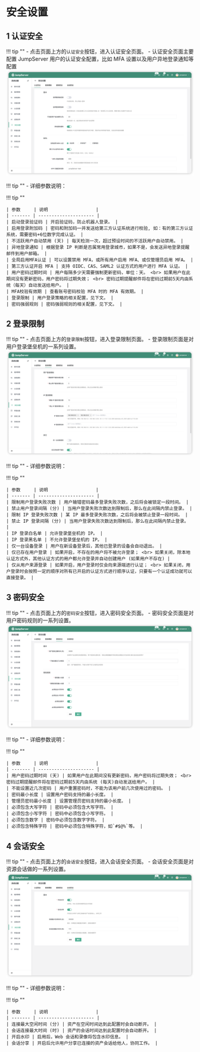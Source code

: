 # 安全设置
## 1 认证安全
!!! tip ""
    - 点击页面上方的`认证安全`按钮，进入认证安全页面。
    - 认证安全页面主要配置 JumpServer 用户的认证安全配置，比如 MFA 设置以及用户异地登录通知等配置
![security01](../../img/security01.png)

!!! tip ""
    - 详细参数说明：

!!! tip ""

    | 参数     | 说明                  |
    | ------- | --------------------- |
    | 启动登录验证码 | 开启验证码，防止机器人登录。 |
    | 启用登录附加码 | 密码和附加码一并发送给第三方认证系统进行校验, 如：有的第三方认证系统，需要密码+6位数字完成认证。 |
    | 不活跃用户自动禁用 (天) | 每天检测一次，超过预设时间的不活跃用户自动禁用。 |
    | 异地登录通知 | 根据登录 IP 判断是否属常用登录城市，如果不是，会发送异地登录提醒邮件到用户邮箱。 |
    | 全局启用MFA认证 | 可以设置禁用 MFA，或所有用户启用 MFA、或仅管理员启用 MFA。 |
    | 第三方认证开启 MFA | 支持 OIDC、CAS、SAML2 认证方式的用户进行 MFA 认证。 |
    | 用户密码过期时间 | 用户每隔多少天需要强制更新密码，单位：天。 <br> 如果用户在此期间没有更新密码，用户密码将过期失效； <br> 密码过期提醒邮件将在密码过期前5天内由系统（每天）自动发送给用户。 |
    | MFA校验有效期 | 查看账号密码校验 MFA 时的 MFA 有效期。 |
    | 登录限制 | 用户登录策略的相关配置，见下文。 |
    | 密码强弱规则 | 密码强弱规则的相关配置，见下文。 |

## 2 登录限制
!!! tip ""
    - 点击页面上方的`登录限制`按钮，进入登录限制页面。
    - 登录限制页面是对用户登录堡垒机的一系列设置。
![security02](../../img/security02.png)

!!! tip ""
    - 详细参数说明：

!!! tip ""

    | 参数     | 说明                  |
    | ------- | --------------------- |
    | 限制用户登录失败次数 | 用户输错密码最多登录失败次数，之后将会被锁定一段时间。 |
    | 禁止用户登录间隔 (分) | 当用户登录失败次数达到限制后，那么在此间隔内禁止登录。 |
    | 限制 IP 登录失败次数 | 某 IP 最多登录失败次数，之后将会被禁止登录一段时间。 |
    | 禁止 IP 登录间隔 (分) | 当用户登录失败次数达到限制后，那么在此间隔内禁止登录。 |
    | IP 登录白名单 | 允许登录堡垒机的 IP。 |
    | IP 登录黑名单 | 不允许登录堡垒机的 IP。 |
    | 仅一台设备登录 | 用户在新设备登录后，其他已登录的设备会自动退出。 |
    | 仅已存在用户登录 | 如果开启，不存在的用户将不被允许登录； <br> 如果关闭，除本地认证方式外，其他认证方式的用户都允许登录并自动创建用户 (如果用户不存在) |
    | 仅从用户来源登录 | 如果开启，用户登录时仅会向来源端进行认证； <br> 如果关闭，用户登录时会按照一定的顺序对所有已开启的认证方式进行顺序认证，只要有一个认证成功就可以直接登录。 |

## 3 密码安全
!!! tip ""
    - 点击页面上方的`密码安全`按钮，进入密码安全页面。
    - 密码安全页面是对用户密码规则的一系列设置。
![security03](../../img/security03.png)

!!! tip ""
    - 详细参数说明：

!!! tip ""

    | 参数     | 说明                  |
    | ------- | --------------------- |
    | 用户密码过期时间 (天) | 如果用户在此期间没有更新密码，用户密码将过期失效； <br> 密码过期提醒邮件将在密码过期前5天内由系统 (每天)自动发送给用户。 |
    | 不能设置近几次密码 | 用户重置密码时，不能为该用户前几次使用过的密码。 |
    | 密码最小长度 | 设置用户密码支持的最小长度。 |
    | 管理员密码最小长度 | 设置管理员密码支持的最小长度。 |
    | 必须包含大写字符 | 密码中必须包含大写字符。 |
    | 必须包含小写字符 | 密码中必须包含小写字符。 |
    | 必须包含数字 | 密码中必须包含数字字符。 |
    | 必须包含特殊字符 | 密码中必须包含特殊字符，如`#$@%`等。 |

## 4 会话安全
!!! tip ""
    - 点击页面上方的`会话安全`按钮，进入会话安全页面。
    - 会话安全页面是对资源会话做的一系列设置。
![security04](../../img/security04.png)

!!! tip ""
    - 详细参数说明：

!!! tip ""

    | 参数     | 说明                  |
    | ------- | --------------------- |
    | 连接最大空闲时间 (分) | 资产在空闲时间达到此配置时会自动断开。 |
    | 会话连接最大时间 (时) | 资产的会话时间达到此配置时会自动断开。 |
    | 开启水印 | 启用后，Web 会话和录像将包含水印信息。 |
    | 会话分享 | 开启后允许用户分享已连接的资产会话给他人，协同工作。 |